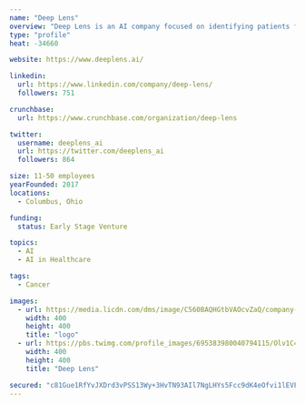 ```yaml
---
name: "Deep Lens"
overview: "Deep Lens is an AI company focused on identifying patients for clinical trials using VIPER, an award winning, AI-driven, digital pathology cloud platform which  for over ten years has allowed pathology groups to collaborate on groundbreaking cancer research across dozens of cancer types."
type: "profile"
heat: -34660

website: https://www.deeplens.ai/

linkedin:
  url: https://www.linkedin.com/company/deep-lens/
  followers: 751

crunchbase:
  url: https://www.crunchbase.com/organization/deep-lens

twitter:
  username: deeplens_ai
  url: https://twitter.com/deeplens_ai
  followers: 864

size: 11-50 employees
yearFounded: 2017
locations:
  - Columbus, Ohio

funding:
  status: Early Stage Venture

topics:
  - AI
  - AI in Healthcare

tags:
  - Cancer

images:
  - url: https://media.licdn.com/dms/image/C560BAQHGtbVAOcvZaQ/company-logo_400_400/0?e=1582761600&v=beta&t=QQpshM2Y9kIzGeQY97VoJ2Kb78LOHx8XbBpSJW3qFTU
    width: 400
    height: 400
    title: "logo"
  - url: https://pbs.twimg.com/profile_images/695383980040794115/Olv1C4WE_400x400.png
    width: 400
    height: 400
    title: "Deep Lens"

secured: "c81Gue1RfYvJXDrd3vPSS13Wy+3HvTN93AIl7NgLHYs5Fcc9dK4eOfvi1lEVFo6uN+7B+CxQ91CK8lG0VJqABM0fkqNcqsGXSM4D34IsCXHD1KQU2+G5b0Hci5n2qnFB1h1pKGluqxl35Tn4mQ8sO0dQMkYl5uuAxzru+uA4USD3AUGgNyFI4Fr+4BWSwo6iimAEavR5st59+82Aiw8c8PoC/bnUWOLROdCLVn7bu/LDbt72c/Y9CBbXeUJ3mAna1WX+WSRqH6NwVYYWBsm+lxoCtdzIQMOJbDw3c11/ybli7Qf790b9QeIjZAIffPzV;XURe51/I6pNs4RhxAwoelg=="
---
```



